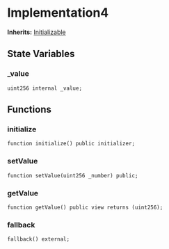 # Implementation4
**Inherits:**
[Initializable](/lib/solady/src/utils/Initializable.sol/abstract.Initializable.md)


## State Variables
### _value

```solidity
uint256 internal _value;
```


## Functions
### initialize


```solidity
function initialize() public initializer;
```

### setValue


```solidity
function setValue(uint256 _number) public;
```

### getValue


```solidity
function getValue() public view returns (uint256);
```

### fallback


```solidity
fallback() external;
```

